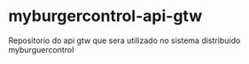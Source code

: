 # myburgercontrol-api-gtw
Repositorio do api gtw que sera utilizado no sistema distribuido myburguercontrol
